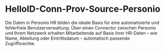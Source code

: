 # HelloID-Conn-Prov-Source-Personio
Die Daten in Personio HR bilden die ideale Basis für eine automatisierte und fehlerfreie Benutzerverwaltung. Über einen Connector zwischen Personio und Ihrem Netzwerk erhalten Mitarbeitende auf Basis ihrer HR-Daten – wie Name, Abteilung oder Eintrittsdatum – automatisch passende Zugriffsrechte.
